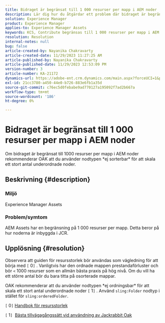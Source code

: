 ```yaml
---
title: Bidraget är begränsat till 1 000 resurser per mapp i AEM noder
description: Lär dig hur du åtgärdar ett problem där bidraget är begränsat till 1 000 resurser per mapp i AEM noder.
solution: Experience Manager
product: Experience Manager
applies-to: Experience Manager Assets
keywords: KCS, Contribute begränsas till 1 000 resurser per mapp i AEM noder
resolution: Resolution
internal-notes: null
bug: false
article-created-by: Nayanika Chakravarty
article-created-date: 11/29/2023 11:27:25 AM
article-published-by: Nayanika Chakravarty
article-published-date: 11/29/2023 12:53:09 PM
version-number: 3
article-number: KA-21172
dynamics-url: https://adobe-ent.crm.dynamics.com/main.aspx?forceUCI=1&pagetype=entityrecord&etn=knowledgearticle&id=596a573e-aa8e-ee11-8179-6045bd006239
exl-id: 21cc3780-a450-44e0-b726-883e6fb1a35d
source-git-commit: c76ec5d0febabe9ad770127a195092f7ad2b667a
workflow-type: tm+mt
source-wordcount: '186'
ht-degree: 0%

---
```


# Bidraget är begränsat till 1 000 resurser per mapp i AEM noder


Om bidraget är begränsat till 1000 resurser per mapp i AEM noder rekommenderar OAK att du använder nodtypen \*ej sorterbar\* för att skala ett stort antal underordnade noder.

## Beskrivning {#description}


### <b>Miljö</b>

Experience Manager Assets



### <b>Problem/symtom</b>

AEM Assets har en begränsning på 1 000 resurser per mapp. Detta beror på hur noderna är inbyggda i JCR.


## Upplösning {#resolution}


Observera att guiden för resursstorlek bör användas som vägledning för att börja med `[` 0`]` . Vanligtvis har den ordnade mappen prestandaförluster och bör `<`  1000 resurser som en allmän bästa praxis på hög nivå. Om du vill ha ett större antal bör du bara titta på osorterade mappar.

OAK rekommenderar att du använder nodtypen \*ej ordningsbar\* för att skala ett stort antal underordnade noder `[` 1`]` . Använd `sling:Folder` nodtyp i stället för `sling:orderedFolder`.

`[` 0`]`  [Handbok för resursstorlek](https://experienceleague.adobe.com/docs/experience-manager-65/assets/administer/assets-sizing-guide.html?lang=en)

`[` 1`]`  [Bästa tillvägagångssätt vid användning av Jackrabbit Oak](https://jackrabbit.apache.org/oak/docs/dos_and_donts.html)

